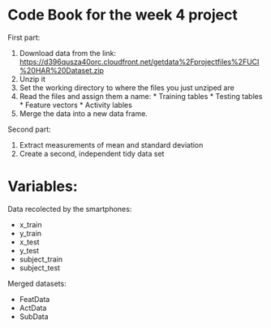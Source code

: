 # Code Book for the week 4 project 

First part:
  1. Download data from the link: https://d396qusza40orc.cloudfront.net/getdata%2Fprojectfiles%2FUCI%20HAR%20Dataset.zip 
  2. Unzip it 
  3. Set the working directory to where the files you just unziped are
  4. Read the files and assign them a name:
    * Training tables 
    * Testing tables
    * Feature vectors
    * Activity lables 
  5. Merge the data into a new data frame. 
  
Second part:
  1. Extract measurements of mean and standard deviation
  2. Create a second, independent tidy data set
  
# Variables:
Data recolected by the smartphones: 
  * x_train
  * y_train
  * x_test
  * y_test
  * subject_train 
  * subject_test 

Merged datasets:
  * FeatData 
  * ActData 
  * SubData
